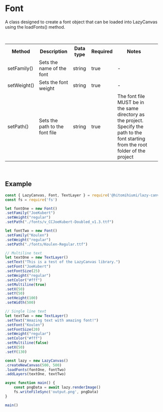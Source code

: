 # Font

A class designed to create a font object that can be loaded into LazyCanvas using the loadFonts() method.

<br>

<table>
    <tr>
        <th>Method</th>
        <th>Description</th>
        <th>Data type</th>
        <th>Required</th>
        <th>Notes<th>
    </tr>
    <tr>
        <td>setFamily()</td>
        <td>Sets the name of the font</td>
        <td>string</td>
        <td>true</td>
        <td>-</td>
    </tr>
    <tr>
        <td>setWeight()</td>
        <td>Sets the font weight</td>
        <td>string</td>
        <td>true</td>
        <td>-</td>
    </tr>
    <tr>
        <td>setPath()</td>
        <td>Sets the path to the font file</td>
        <td>string</td>
        <td>true</td>
        <td>The font file MUST be in the same directory as the project. Specify the path to the font starting from the root folder of the project</td>
    </tr>
</table>

<br>

## Example

```js
const { LazyCanvas, Font, TextLayer } = require('@hitomihiumi/lazy-canvas')
const fs = require('fs')

let fontOne = new Font()
.setFamily("JoeKubert")
.setWeight("regular")
.setPath("./fonts/v_CCJoeKubert-Doubled_v1.3.ttf")

let fontTwo = new Font()
.setFamily("Koulen")
.setWeight("regular")
.setPath("./fonts/Koulen-Regular.ttf")

// Multiline text
let textOne = new TextLayer()
.setText("This is a test of the LazyCanvas library.")
.setFont("JoeKubert")
.setFontSize(25)
.setWeight("regular")
.setColor("#fff")
.setMultiline(true)
.setX(50)
.setY(50)
.setHeight(100)
.setWidth(500)

// Single line text
let textTwo = new TextLayer()
.setText("Amazing text with amazing font!")
.setFont("Koulen")
.setFontSize(20)
.setWeight("regular")
.setColor("#fff")
.setMultiline(false)
.setX(50)
.setY(130)

const lazy = new LazyCanvas()
.createNewCanvas(500, 500)
.loadFonts(fontOne, fontTwo)
.addLayers(textOne, textTwo)

async function main() {
    const pngData = await lazy.renderImage()
    fs.writeFileSync('output.png', pngData)
}

main()
```